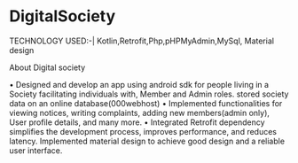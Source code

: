 # DigitalSociety


TECHNOLOGY USED:-| Kotlin,Retrofit,Php,pHPMyAdmin,MySql, Material design

About Digital society 

•	Designed and develop an app using android sdk for people living in a Society facilitating individuals with, Member and Admin roles. stored society data on an online database(000webhost)
•	Implemented functionalities for viewing notices, writing complaints, adding new members(admin only), User profile details, and many more.
•	Integrated Retrofit dependency simplifies the development process, improves performance, and reduces latency. Implemented material design to achieve good design and a reliable user interface.

